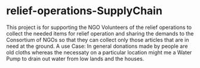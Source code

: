 # relief-operations-SupplyChain
This project is for supporting the NGO Volunteers of the relief operations to collect the needed items for relief operation and sharing the demands to the Consortium of NGOs so that they can collect only those articles that are in need at the ground.
A use Case: In general donations made by people are old cloths whereas the necessaty on a particular location might me a Water Pump to drain out water from low lands and the houses.
